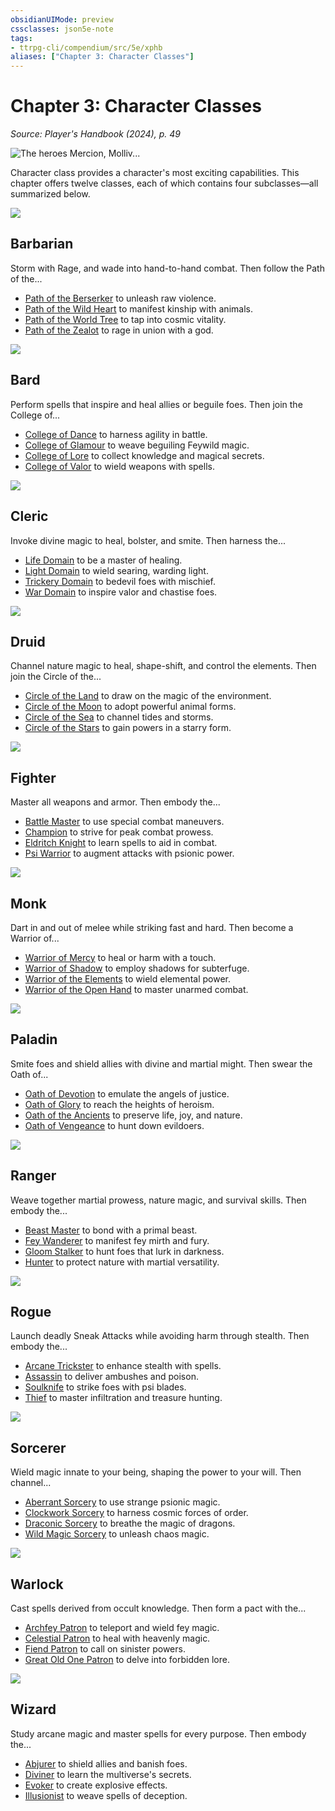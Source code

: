 ```yaml
---
obsidianUIMode: preview
cssclasses: json5e-note
tags:
- ttrpg-cli/compendium/src/5e/xphb
aliases: ["Chapter 3: Character Classes"]
---
```

# Chapter 3: Character Classes
*Source: Player's Handbook (2024), p. 49* 

![The heroes Mercion, Molliv...](3-Compendium/books/players-handbook-2024/img/025-03-050-opening-art.webp#center "The heroes Mercion, Molliver, Strongheart, and Ringlerun protect a portal to another plane from diabolical invaders")

Character class provides a character's most exciting capabilities. This chapter offers twelve classes, each of which contains four subclasses—all summarized below.

![](3-Compendium/books/players-handbook-2024/img/026-03-002-barbarian-symbol.webp#center)

## Barbarian

Storm with Rage, and wade into hand-to-hand combat. Then follow the Path of the...

- [Path of the Berserker](3-Compendium/classes/barbarian-xphb-path-of-the-berserker-xphb.md) to unleash raw violence.  
- [Path of the Wild Heart](3-Compendium/classes/barbarian-xphb-path-of-the-wild-heart-xphb.md) to manifest kinship with animals.  
- [Path of the World Tree](3-Compendium/classes/barbarian-xphb-path-of-the-world-tree-xphb.md) to tap into cosmic vitality.  
- [Path of the Zealot](3-Compendium/classes/barbarian-xphb-path-of-the-zealot-xphb.md) to rage in union with a god.  

![](3-Compendium/books/players-handbook-2024/img/027-03-003-bard-symbol.webp#center)

## Bard

Perform spells that inspire and heal allies or beguile foes. Then join the College of...

- [College of Dance](3-Compendium/classes/bard-xphb-college-of-dance-xphb.md) to harness agility in battle.  
- [College of Glamour](3-Compendium/classes/bard-xphb-college-of-glamour-xphb.md) to weave beguiling Feywild magic.  
- [College of Lore](3-Compendium/classes/bard-xphb-college-of-lore-xphb.md) to collect knowledge and magical secrets.  
- [College of Valor](3-Compendium/classes/bard-xphb-college-of-valor-xphb.md) to wield weapons with spells.  

![](3-Compendium/books/players-handbook-2024/img/028-03-004-cleric-symbol.webp#center)

## Cleric

Invoke divine magic to heal, bolster, and smite. Then harness the...

- [Life Domain](3-Compendium/classes/cleric-xphb-life-domain-xphb.md) to be a master of healing.  
- [Light Domain](3-Compendium/classes/cleric-xphb-light-domain-xphb.md) to wield searing, warding light.  
- [Trickery Domain](3-Compendium/classes/cleric-xphb-trickery-domain-xphb.md) to bedevil foes with mischief.  
- [War Domain](3-Compendium/classes/cleric-xphb-war-domain-xphb.md) to inspire valor and chastise foes.  

![](3-Compendium/books/players-handbook-2024/img/029-03-005-druid-symbol.webp#center)

## Druid

Channel nature magic to heal, shape-shift, and control the elements. Then join the Circle of the...

- [Circle of the Land](3-Compendium/classes/druid-xphb-circle-of-the-land-xphb.md) to draw on the magic of the environment.  
- [Circle of the Moon](3-Compendium/classes/druid-xphb-circle-of-the-moon-xphb.md) to adopt powerful animal forms.  
- [Circle of the Sea](3-Compendium/classes/druid-xphb-circle-of-the-sea-xphb.md) to channel tides and storms.  
- [Circle of the Stars](3-Compendium/classes/druid-xphb-circle-of-the-stars-xphb.md) to gain powers in a starry form.  

![](3-Compendium/books/players-handbook-2024/img/030-03-006-fighter-symbol.webp#center)

## Fighter

Master all weapons and armor. Then embody the...

- [Battle Master](3-Compendium/classes/fighter-xphb-battle-master-xphb.md) to use special combat maneuvers.  
- [Champion](3-Compendium/classes/fighter-xphb-champion-xphb.md) to strive for peak combat prowess.  
- [Eldritch Knight](3-Compendium/classes/fighter-xphb-eldritch-knight-xphb.md) to learn spells to aid in combat.  
- [Psi Warrior](3-Compendium/classes/fighter-xphb-psi-warrior-xphb.md) to augment attacks with psionic power.  

![](3-Compendium/books/players-handbook-2024/img/031-03-007-monk-symbol.webp#center)

## Monk

Dart in and out of melee while striking fast and hard. Then become a Warrior of...

- [Warrior of Mercy](3-Compendium/classes/monk-xphb-warrior-of-mercy-xphb.md) to heal or harm with a touch.  
- [Warrior of Shadow](3-Compendium/classes/monk-xphb-warrior-of-shadow-xphb.md) to employ shadows for subterfuge.  
- [Warrior of the Elements](3-Compendium/classes/monk-xphb-warrior-of-the-elements-xphb.md) to wield elemental power.  
- [Warrior of the Open Hand](3-Compendium/classes/monk-xphb-warrior-of-the-open-hand-xphb.md) to master unarmed combat.  

![](3-Compendium/books/players-handbook-2024/img/032-03-008-paladin-symbol.webp#center)

## Paladin

Smite foes and shield allies with divine and martial might. Then swear the Oath of...

- [Oath of Devotion](3-Compendium/classes/paladin-xphb-oath-of-devotion-xphb.md) to emulate the angels of justice.  
- [Oath of Glory](3-Compendium/classes/paladin-xphb-oath-of-glory-xphb.md) to reach the heights of heroism.  
- [Oath of the Ancients](3-Compendium/classes/paladin-xphb-oath-of-the-ancients-xphb.md) to preserve life, joy, and nature.  
- [Oath of Vengeance](3-Compendium/classes/paladin-xphb-oath-of-vengeance-xphb.md) to hunt down evildoers.  

![](3-Compendium/books/players-handbook-2024/img/033-03-009-ranger-symbol.webp#center)

## Ranger

Weave together martial prowess, nature magic, and survival skills. Then embody the...

- [Beast Master](3-Compendium/classes/ranger-xphb-beast-master-xphb.md) to bond with a primal beast.  
- [Fey Wanderer](3-Compendium/classes/ranger-xphb-fey-wanderer-xphb.md) to manifest fey mirth and fury.  
- [Gloom Stalker](3-Compendium/classes/ranger-xphb-gloom-stalker-xphb.md) to hunt foes that lurk in darkness.  
- [Hunter](3-Compendium/classes/ranger-xphb-hunter-xphb.md) to protect nature with martial versatility.  

![](3-Compendium/books/players-handbook-2024/img/034-03-010-rogue-symbol.webp#center)

## Rogue

Launch deadly Sneak Attacks while avoiding harm through stealth. Then embody the...

- [Arcane Trickster](3-Compendium/classes/rogue-xphb-arcane-trickster-xphb.md) to enhance stealth with spells.  
- [Assassin](3-Compendium/classes/rogue-xphb-assassin-xphb.md) to deliver ambushes and poison.  
- [Soulknife](3-Compendium/classes/rogue-xphb-soulknife-xphb.md) to strike foes with psi blades.  
- [Thief](3-Compendium/classes/rogue-xphb-thief-xphb.md) to master infiltration and treasure hunting.  

![](3-Compendium/books/players-handbook-2024/img/035-03-011-sorcerer-symbol.webp#center)

## Sorcerer

Wield magic innate to your being, shaping the power to your will. Then channel...

- [Aberrant Sorcery](3-Compendium/classes/sorcerer-xphb-aberrant-sorcery-xphb.md) to use strange psionic magic.  
- [Clockwork Sorcery](3-Compendium/classes/sorcerer-xphb-clockwork-sorcery-xphb.md) to harness cosmic forces of order.  
- [Draconic Sorcery](3-Compendium/classes/sorcerer-xphb-draconic-sorcery-xphb.md) to breathe the magic of dragons.  
- [Wild Magic Sorcery](3-Compendium/classes/sorcerer-xphb-wild-magic-sorcery-xphb.md) to unleash chaos magic.  

![](3-Compendium/books/players-handbook-2024/img/036-03-012-warlock-symbol.webp#center)

## Warlock

Cast spells derived from occult knowledge. Then form a pact with the...

- [Archfey Patron](3-Compendium/classes/warlock-xphb-archfey-patron-xphb.md) to teleport and wield fey magic.  
- [Celestial Patron](3-Compendium/classes/warlock-xphb-celestial-patron-xphb.md) to heal with heavenly magic.  
- [Fiend Patron](3-Compendium/classes/warlock-xphb-fiend-patron-xphb.md) to call on sinister powers.  
- [Great Old One Patron](3-Compendium/classes/warlock-xphb-great-old-one-patron-xphb.md) to delve into forbidden lore.  

![](3-Compendium/books/players-handbook-2024/img/037-03-013-wizard-symbol.webp#center)

## Wizard

Study arcane magic and master spells for every purpose. Then embody the...

- [Abjurer](3-Compendium/classes/wizard-xphb-abjurer-xphb.md) to shield allies and banish foes.  
- [Diviner](3-Compendium/classes/wizard-xphb-diviner-xphb.md) to learn the multiverse's secrets.  
- [Evoker](3-Compendium/classes/wizard-xphb-evoker-xphb.md) to create explosive effects.  
- [Illusionist](3-Compendium/classes/wizard-xphb-illusionist-xphb.md) to weave spells of deception.